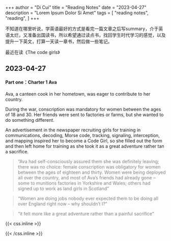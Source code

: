 +++
author = "Di Cui"
title = "Reading Notes"
date = "2023-04-27"
description = "Lorem Ipsum Dolor Si Amet"
tags = [
    "reading notes",
    "reading",
]
+++

不知道在哪里听说，学英语最好的方式是看完一篇文章之后写summary，介于英语太烂，又准备出国读书，所以希望通过读点书，找回学生时代学习的感觉，以及提升一下英文，打算一天读一章书，然后做一些笔记。

最近在读《The code girls》


## 2023-04-27  

#### Part one：Charter 1  Ava

Ava, a canteen cook in her hometown, was eager to contribute to her country.

During the war, conscription was mandatory for women between the ages of 18 and 30. Her friends were sent to factories or farms, but she wanted to do something different.

An advertisement in the newspaper recruiting girls for training in communications, decoding, Morse code, tracking, signaling, interception, and mapping inspired her to become a Code Girl, so she filled out the form and then left home for training as she took it as a great adventure rather tan a sacrifice.

><font color=grey>“Ava had self-consciously assured them she was definitely leaving; there was no choice: female conscription was obligatory for women between the ages of eighteen and thirty. Women were being deployed all over the country, and most of Ava’s friends had already gone ‒ some to munitions factories in Yorkshire and Wales; others had signed up to work as land girls in Scotland”</font>

><font color=grey>“Women are doing jobs nobody ever expected them to be doing all over England right now – why shouldn’t I?”</font>

><font color=grey>“it felt more like a great adventure rather than a painful sacrifice”</font>

{{< css.inline >}}

<style>
.canon { background: white; width: 100%; height: auto; }
</style>

{{< /css.inline >}}

